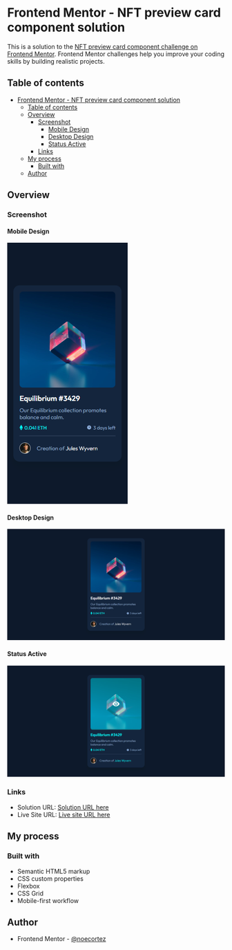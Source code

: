 # Frontend Mentor - NFT preview card component solution

This is a solution to the [NFT preview card component challenge on Frontend Mentor](https://www.frontendmentor.io/challenges/nft-preview-card-component-SbdUL_w0U). Frontend Mentor challenges help you improve your coding skills by building realistic projects.

## Table of contents

- [Frontend Mentor - NFT preview card component solution](#frontend-mentor---nft-preview-card-component-solution)
  - [Table of contents](#table-of-contents)
  - [Overview](#overview)
    - [Screenshot](#screenshot)
      - [Mobile Design](#mobile-design)
      - [Desktop Design](#desktop-design)
      - [Status Active](#status-active)
    - [Links](#links)
  - [My process](#my-process)
    - [Built with](#built-with)
  - [Author](#author)

## Overview

### Screenshot

#### Mobile Design
![](./docs/screenshots/screenshot-mobile.png)

#### Desktop Design
![](./docs/screenshots/screenshot-desktop.png)

#### Status Active
![](./docs/screenshots/screenshot-state-active.png)

### Links

- Solution URL: [Solution URL here](https://github.com/noecortez/nft-preview-card-component)
- Live Site URL: [Live site URL here](https://noecortez.github.io/nft-preview-card-component/)

## My process

### Built with

- Semantic HTML5 markup
- CSS custom properties
- Flexbox
- CSS Grid
- Mobile-first workflow

## Author
- Frontend Mentor - [@noecortez](https://www.frontendmentor.io/profile/noecortez)

